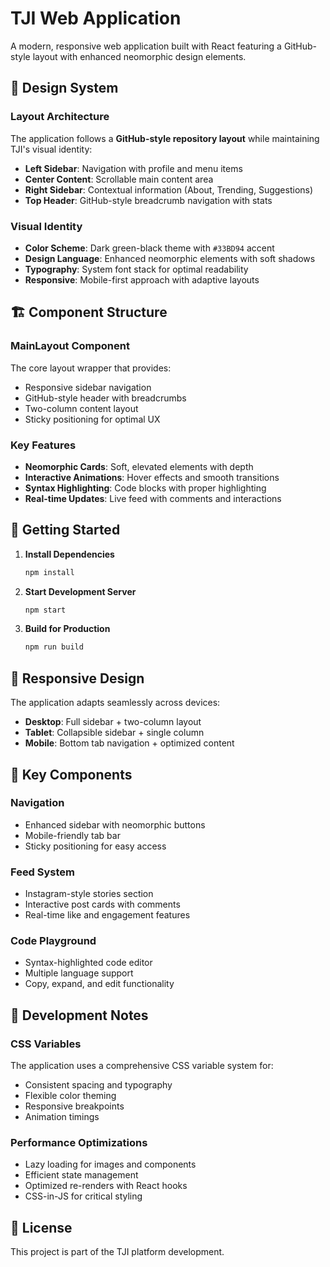 # TJI Web Application

A modern, responsive web application built with React featuring a GitHub-style layout with enhanced neomorphic design elements.

## 🎨 Design System

### Layout Architecture
The application follows a **GitHub-style repository layout** while maintaining TJI's visual identity:

- **Left Sidebar**: Navigation with profile and menu items
- **Center Content**: Scrollable main content area  
- **Right Sidebar**: Contextual information (About, Trending, Suggestions)
- **Top Header**: GitHub-style breadcrumb navigation with stats

### Visual Identity
- **Color Scheme**: Dark green-black theme with `#33BD94` accent
- **Design Language**: Enhanced neomorphic elements with soft shadows
- **Typography**: System font stack for optimal readability
- **Responsive**: Mobile-first approach with adaptive layouts

## 🏗️ Component Structure

### MainLayout Component
The core layout wrapper that provides:
- Responsive sidebar navigation
- GitHub-style header with breadcrumbs
- Two-column content layout
- Sticky positioning for optimal UX

### Key Features
- **Neomorphic Cards**: Soft, elevated elements with depth
- **Interactive Animations**: Hover effects and smooth transitions
- **Syntax Highlighting**: Code blocks with proper highlighting
- **Real-time Updates**: Live feed with comments and interactions

## 🚀 Getting Started

1. **Install Dependencies**
   ```bash
   npm install
   ```

2. **Start Development Server**
   ```bash
   npm start
   ```

3. **Build for Production**
   ```bash
   npm run build
   ```

## 📱 Responsive Design

The application adapts seamlessly across devices:
- **Desktop**: Full sidebar + two-column layout
- **Tablet**: Collapsible sidebar + single column
- **Mobile**: Bottom tab navigation + optimized content

## 🎯 Key Components

### Navigation
- Enhanced sidebar with neomorphic buttons
- Mobile-friendly tab bar
- Sticky positioning for easy access

### Feed System
- Instagram-style stories section
- Interactive post cards with comments
- Real-time like and engagement features

### Code Playground
- Syntax-highlighted code editor
- Multiple language support
- Copy, expand, and edit functionality

## 🔧 Development Notes

### CSS Variables
The application uses a comprehensive CSS variable system for:
- Consistent spacing and typography
- Flexible color theming
- Responsive breakpoints
- Animation timings

### Performance Optimizations
- Lazy loading for images and components
- Efficient state management
- Optimized re-renders with React hooks
- CSS-in-JS for critical styling

## 📄 License

This project is part of the TJI platform development. 